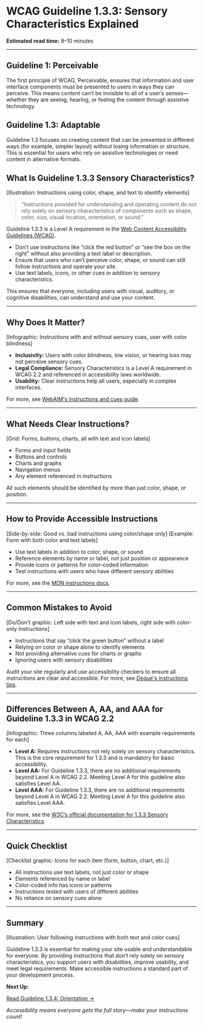 <!--
title: WCAG Guideline 1.3.3: Sensory Characteristics Explained
series: Making the Web Accessible for All
description: A practical guide to WCAG Guideline 1.3.3 (Sensory Characteristics)—what it means, why it matters, and how to ensure instructions don’t rely on shape, color, or sound alone.
keywords: wcag 1.3.3, sensory characteristics, accessibility, web standards, instructions, color, shape, digital inclusion
image: wcag-1-3-3-sensory-characteristics.png
imageAlt: Illustration of instructions using color, shape, and text
status: draft
-->

# **WCAG Guideline 1.3.3: Sensory Characteristics Explained**

**Estimated read time:** 8–10 minutes

---

## **Guideline 1: Perceivable**

The first principle of WCAG, Perceivable, ensures that information and user interface components must be presented to users in ways they can perceive. This means content can’t be invisible to all of a user’s senses—whether they are seeing, hearing, or feeling the content through assistive technology.

## **Guideline 1.3: Adaptable**

Guideline 1.3 focuses on creating content that can be presented in different ways (for example, simpler layout) without losing information or structure. This is essential for users who rely on assistive technologies or need content in alternative formats.

## **What Is Guideline 1.3.3 Sensory Characteristics?**

[Illustration: Instructions using color, shape, and text to identify elements]

> "Instructions provided for understanding and operating content do not rely solely on sensory characteristics of components such as shape, color, size, visual location, orientation, or sound."

Guideline 1.3.3 is a Level A requirement in the [Web Content Accessibility Guidelines (WCAG)](https://www.w3.org/WAI/WCAG22/quickref/#sensory-characteristics).

- Don’t use instructions like “click the red button” or “see the box on the right” without also providing a text label or description.
- Ensure that users who can’t perceive color, shape, or sound can still follow instructions and operate your site.
- Use text labels, icons, or other cues in addition to sensory characteristics.

This ensures that everyone, including users with visual, auditory, or cognitive disabilities, can understand and use your content.

---

## **Why Does It Matter?**

[Infographic: Instructions with and without sensory cues, user with color blindness]

- **Inclusivity:** Users with color blindness, low vision, or hearing loss may not perceive sensory cues.
- **Legal Compliance:** Sensory Characteristics is a Level A requirement in WCAG 2.2 and referenced in accessibility laws worldwide.
- **Usability:** Clear instructions help all users, especially in complex interfaces.

For more, see [WebAIM's instructions and cues guide](https://webaim.org/techniques/forms/instructions).

---

## **What Needs Clear Instructions?**

[Grid: Forms, buttons, charts, all with text and icon labels]

- Forms and input fields
- Buttons and controls
- Charts and graphs
- Navigation menus
- Any element referenced in instructions

All such elements should be identified by more than just color, shape, or position.

---

## **How to Provide Accessible Instructions**

[Side-by-side: Good vs. bad instructions using color/shape only]
[Example: Form with both color and text labels]

- Use text labels in addition to color, shape, or sound
- Reference elements by name or label, not just position or appearance
- Provide icons or patterns for color-coded information
- Test instructions with users who have different sensory abilities

For more, see the [MDN instructions docs](https://developer.mozilla.org/en-US/docs/Web/Accessibility/Understanding_WCAG/Perceivable#sensory_characteristics).

---

## **Common Mistakes to Avoid**

[Do/Don't graphic: Left side with text and icon labels, right side with color-only instructions]

- Instructions that say “click the green button” without a label
- Relying on color or shape alone to identify elements
- Not providing alternative cues for charts or graphs
- Ignoring users with sensory disabilities

Audit your site regularly and use accessibility checkers to ensure all instructions are clear and accessible. For more, see [Deque's instructions tips](https://www.deque.com/blog/accessible-instructions/).

---

## **Differences Between A, AA, and AAA for Guideline 1.3.3 in WCAG 2.2**

[Infographic: Three columns labeled A, AA, AAA with example requirements for each]

- **Level A:** Requires instructions not rely solely on sensory characteristics. This is the core requirement for 1.3.3 and is mandatory for basic accessibility.
- **Level AA:** For Guideline 1.3.3, there are no additional requirements beyond Level A in WCAG 2.2. Meeting Level A for this guideline also satisfies Level AA.
- **Level AAA:** For Guideline 1.3.3, there are no additional requirements beyond Level A in WCAG 2.2. Meeting Level A for this guideline also satisfies Level AAA.

For more, see the [W3C’s official documentation for 1.3.3 Sensory Characteristics](https://www.w3.org/WAI/WCAG22/Understanding/sensory-characteristics.html).

---

## **Quick Checklist**

[Checklist graphic: Icons for each item (form, button, chart, etc.)]

- All instructions use text labels, not just color or shape
- Elements referenced by name or label
- Color-coded info has icons or patterns
- Instructions tested with users of different abilities
- No reliance on sensory cues alone

---

## **Summary**

[Illustration: User following instructions with both text and color cues]

Guideline 1.3.3 is essential for making your site usable and understandable for everyone. By providing instructions that don’t rely solely on sensory characteristics, you support users with disabilities, improve usability, and meet legal requirements. Make accessible instructions a standard part of your development process.

**Next Up:**

[Read Guideline 1.3.4: Orientation →](WCAG-Guideline-1-3-4-Orientation-Explained.md)

*Accessibility means everyone gets the full story—make your instructions count!*
